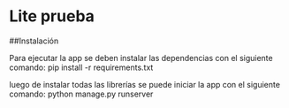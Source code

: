 # Lite prueba

##Instalación

Para ejecutar la app se deben instalar las dependencias con el siguiente comando:
pip install -r requirements.txt

luego de instalar todas las librerías se puede iniciar la app con el siguiente comando:
python manage.py runserver
